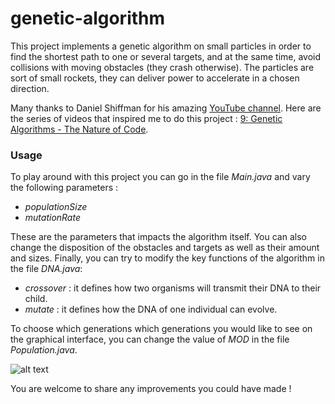 # genetic-algorithm
This project implements a genetic algorithm on small particles in order to find the shortest path to one or several targets, and at the same time, avoid collisions with moving obstacles (they crash otherwise). The particles are sort of small rockets, they can deliver power to accelerate in a chosen direction.

Many thanks to Daniel Shiffman for his amazing [YouTube channel](https://www.youtube.com/user/shiffman). Here are the series of videos that inspired me to do this project : [9: Genetic Algorithms - The Nature of Code](https://www.youtube.com/playlist?list=PLRqwX-V7Uu6bJM3VgzjNV5YxVxUwzALHV).

### Usage

To play around with this project you can go in the file *Main.java* and vary the following parameters :

  * _populationSize_
  * _mutationRate_
  
These are the parameters that impacts the algorithm itself. You can also change the disposition of the obstacles and targets as well as their amount and sizes. Finally, you can try to modify the key functions of the algorithm in the file *DNA.java*:

  * _crossover_ : it defines how two organisms will transmit their DNA to their child.
  * _mutate_ : it defines how the DNA of one individual can evolve.
  
To choose which generations which generations you would like to see on the graphical interface, you can change the value of _MOD_ in the file _Population.java_.

![alt text](https://github.com/vcoppe/genetic-algorithm/blob/master/ga.png "genetic-algorithm")

You are welcome to share any improvements you could have made !
